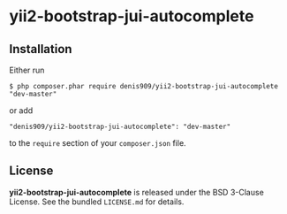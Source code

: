 yii2-bootstrap-jui-autocomplete
===============================

## Installation

Either run

```
$ php composer.phar require denis909/yii2-bootstrap-jui-autocomplete "dev-master"
```

or add

```
"denis909/yii2-bootstrap-jui-autocomplete": "dev-master"
```

to the ```require``` section of your `composer.json` file.

## License

**yii2-bootstrap-jui-autocomplete** is released under the BSD 3-Clause License. See the bundled `LICENSE.md` for details.